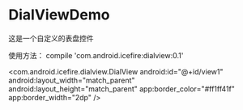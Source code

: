 # DialViewDemo
这是一个自定义的表盘控件

使用方法：
compile 'com.android.icefire:dialview:0.1'

<com.android.icefire.dialview.DialView
        android:id="@+id/view1"
        android:layout_width="match_parent"
        android:layout_height="match_parent"
        app:border_color="#ff1ff41f"
        app:border_width="2dp"
        />

